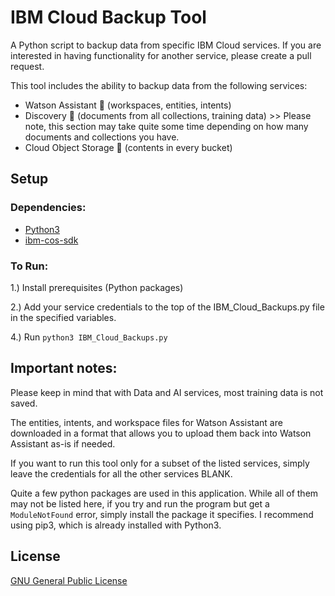 # IBM Cloud Backup Tool

A Python script to backup data from specific IBM Cloud services. If you are interested in having functionality for another service, please create a pull request.

This tool includes the ability to backup data from the following services:
- Watson Assistant :green_heart: (workspaces, entities, intents)
- Discovery :green_heart: (documents from all collections, training data) >> Please note, this section may take quite some time depending on how many documents and collections you have.
- Cloud Object Storage :green_heart: (contents in every bucket)


## Setup

### Dependencies:
- [Python3](https://www.python.org/downloads/)
- [ibm-cos-sdk](https://github.com/IBM/ibm-cos-sdk-python)


### To Run:
1.) Install prerequisites (Python packages)

2.) Add your service credentials to the top of the IBM_Cloud_Backups.py file in the specified variables.

4.) Run `python3 IBM_Cloud_Backups.py`


## Important notes:

Please keep in mind that with Data and AI services, most training data is not saved.

The entities, intents, and workspace files for Watson Assistant are downloaded in a format that allows you to upload them back into Watson Assistant as-is if needed.

If you want to run this tool only for a subset of the listed services, simply leave the credentials for all the other services BLANK.

Quite a few python packages are used in this application. While all of them may not be listed here, if you try and run the program but get a `ModuleNotFound` error, simply install the package it specifies. I recommend using pip3, which is already installed with Python3.

## License

[GNU General Public License](https://www.gnu.org/licenses/gpl-3.0.en.html)
